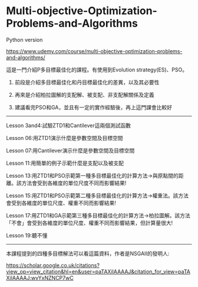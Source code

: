 # Multi-objective-Optimization-Problems-and-Algorithms
Python version

https://www.udemy.com/course/multi-objective-optimization-problems-and-algorithms/

這是一門介紹P多目標最佳化的課程。有使用到Evolution strategy(ES)、PSO。

1. 前段是介紹多目標最佳化和丹目標最佳化的差異，以及其必要性

2. 再來是介紹柏拉圖解的支配解、被支配、非支配解關係及定義

3. 建議看完PSO和GA，並且有一定的實作經驗後，再上這門課會比較好

------------------------------------------------------------------------------------------------

Lesson 3and4:試驗ZTD1和Cantilever這兩個測試函數

Lesson 06:用ZTD1演示什麼是參數空間及目標空間

Lesson 07:用Cantilever演示什麼是參數空間及目標空間

Lesson 11:用簡單的例子示範什麼是支配以及被支配

Lesson 13:用ZTD1和PSO示範第一種多目標最佳化的計算方法->與原點間的距離。該方法會受到各維度的單位尺度不同而影響結果!

Lesson 15:用ZTD1和PSO示範第二種多目標最佳化的計算方法->權重法。該方法會受到各維度的單位尺度、權重不同而影響結果!

Lesson 17:用ZTD1和GA示範第三種多目標最佳化的計算方法->柏拉圖解。該方法「不會」會受到各維度的單位尺度、權重不同而影響結果，但計算量很大!

Lesson 19:聽不懂

------------------------------------------------------------------------------------------------

本課程提到的四種多目標解法可以看這篇資料，作者是NSGAII的發明人:

https://scholar.google.co.uk/citations?view_op=view_citation&hl=en&user=paTAXiIAAAAJ&citation_for_view=paTAXiIAAAAJ:wvYxNZNCP7wC

